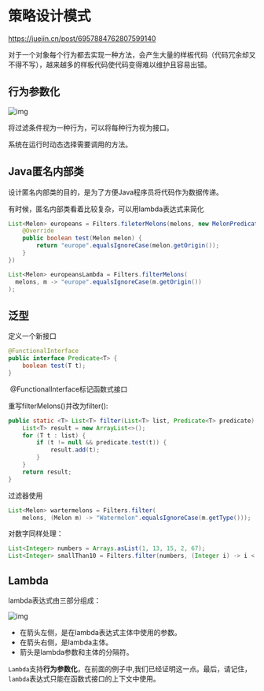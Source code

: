 # 策略设计模式

https://juejin.cn/post/6957884762807599140

对于一个对象每个行为都去实现一种方法，会产生大量的样板代码（代码冗余却又不得不写），越来越多的样板代码使代码变得难以维护且容易出错。

## 行为参数化

![img](https://p3-juejin.byteimg.com/tos-cn-i-k3u1fbpfcp/ce6006e9c789446188cbcd2e6c45e177~tplv-k3u1fbpfcp-zoom-1.image)

将过滤条件视为一种行为，可以将每种行为视为接口。

系统在运行时动态选择需要调用的方法。

## Java匿名内部类

设计匿名内部类的目的，是为了方便Java程序员将代码作为数据传递。

有时候，匿名内部类看着比较复杂，可以用lambda表达式来简化

```java
List<Melon> europeans = Filters.fileterMelons(melons, new MelonPredicate() {
    @Override
    public boolean test(Melon melon) {
        return "europe".equalsIgnoreCase(melon.getOrigin());
    }
})
```

```java
List<Melon> europeansLambda = Filters.filterMelons(
  melons, m -> "europe".equalsIgnoreCase(m.getOrigin())
);
```

## 泛型



定义一个新接口

```java
@FunctionalInterface
public interface Predicate<T> {
    boolean test(T t);
}
```

​	@FunctionalInterface标记函数式接口

重写filterMelons()并改为filter():

```java
public static <T> List<T> filter(List<T> list, Predicate<T> predicate) {
    List<T> result = new ArrayList<>();
    for (T t : list) {
        if (t != null && predicate.test(t)) {
            result.add(t);
        }
    }
    return result;
}
```

过滤器使用

```java
List<Melon> wartermelons = Filters.filter(
	melons, (Melon m) -> "Watermelon".equalsIgnoreCase(m.getType()));
```

对数字同样处理：

```java
List<Integer> numbers = Arrays.asList(1, 13, 15, 2, 67);
List<Integer> smallThan10 = Filters.filter(numbers, (Integer i) -> i < 10);
```



## Lambda

lambda表达式由三部分组成：

![img](https://p3-juejin.byteimg.com/tos-cn-i-k3u1fbpfcp/9c5d40acc5e14fe899ffcd4a93a28964~tplv-k3u1fbpfcp-zoom-1.image)

- 在箭头左侧，是在lambda表达式主体中使用的参数。
- 在箭头右侧，是lambda主体。
- 箭头是lambda参数和主体的分隔符。

`Lambda`支持**行为参数化**，在前面的例子中,我们已经证明这一点。最后，请记住，`lambda`表达式只能在函数式接口的上下文中使用。
